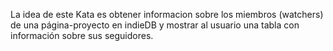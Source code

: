 La idea de este Kata es obtener informacion sobre los miembros (watchers) de una página-proyecto en indieDB y mostrar al usuario una tabla con información sobre sus seguidores.